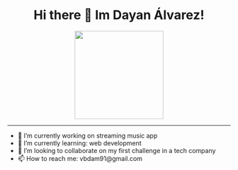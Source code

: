 <h1 align="center">Hi there 👋 Im Dayan Álvarez!</h1>
<div align="center">
   <img src="https://media.giphy.com/media/vhVqGkxDYxAaRbOWVp/giphy.gif" width="200">
</div>
<hr>
<ul>
  <li>
    🔭 I’m currently working on streaming music app
  </li>
  <li>
    🌱 I’m currently learning: web development
  </li>
  <li>
    👯 I’m looking to collaborate on my first challenge in a tech company
  </li>
  <li>
    📫 How to reach me: vbdam91@gmail.com</p>
  </li>
</ul>






